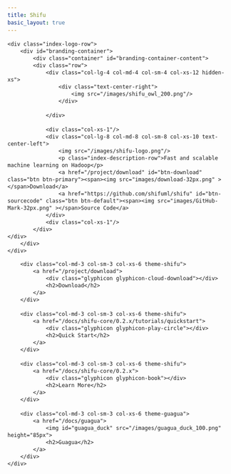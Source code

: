 ```yaml
---
title: Shifu
basic_layout: true
---
```


<div id="banner">

    <div class="index-logo-row">
        <div id="branding-container">
            <div class="container" id="branding-container-content"> 
            <div class="row">
                <div class="col-lg-4 col-md-4 col-sm-4 col-xs-12 hidden-xs">
                    <div class="text-center-right">
                        <img src="/images/shifu_owl_200.png"/>
                    </div>
                    
                </div>

				<div class="col-xs-1"/>
                <div class="col-lg-8 col-md-8 col-sm-8 col-xs-10 text-center-left">
                    <img src="/images/shifu-logo.png"/> 
                    <p class="index-description-row">Fast and scalable machine learning on Hadoop</p>
                    <a href="/project/download" id="btn-download" class="btn btn-primary"><span><img src="images/download-32px.png" ></span>Download</a>
                    <a href="https://github.com/shifuml/shifu" id="btn-sourcecode" class="btn btn-default"><span><img src="images/GitHub-Mark-32px.png" ></span>Source Code</a>
                </div>
                <div class="col-xs-1"/>
            </div>
    </div>
        </div>
    </div>
  
</div>
  
<div id="white-band">  
<div class="container" id="white-band-content">
    <div class="row" id="icon-row">

        <div class="col-md-3 col-sm-3 col-xs-6 theme-shifu">
            <a href="/project/download">
                <div class="glyphicon glyphicon-cloud-download"></div>
                <h2>Download</h2>
            </a>
        </div>

        <div class="col-md-3 col-sm-3 col-xs-6 theme-shifu">
            <a href="/docs/shifu-core/0.2.x/tutorials/quickstart">
                <div class="glyphicon glyphicon-play-circle"></div>
                <h2>Quick Start</h2>
            </a>
        </div>

        <div class="col-md-3 col-sm-3 col-xs-6 theme-shifu">
            <a href="/docs/shifu-core/0.2.x">
                <div class="glyphicon glyphicon-book"></div>
                <h2>Learn More</h2>
            </a>
        </div>

        <div class="col-md-3 col-sm-3 col-xs-6 theme-guagua">
            <a href="/docs/guagua">
                <img id="guagua_duck" src="/images/guagua_duck_100.png" height="85px">
                <h2>Guagua</h2>
            </a>
        </div>
    </div>
</div>
<div>

